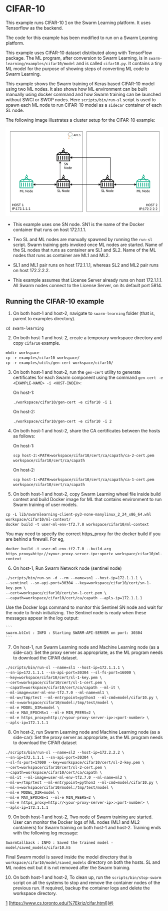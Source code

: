 # <a name="GUID-E12971F4-0E2C-49B9-B417-9D62734773FA"/> CIFAR-10

This example runs CIFAR-10 [1](#) on the Swarm Learning platform. It uses Tensorflow as the backend.

The code for this example has been modified to run on a Swarm Learning platform.

This example uses CIFAR-10 dataset distributed along with TensorFlow package. The ML program, after conversion to Swarm Learning, is in `swarm-learning/examples/cifar10/model` and is called `cifar10.py`. It contains a tiny ML model for the purpose of showing steps of converting ML code to Swarm Learning.

This example shows the Swarm training of Keras based CIFAR-10 model using two ML nodes. It also shows how ML environment can be built manually using docker command and how Swarm training can be launched without SWCI or SWOP nodes. Here `scripts/bin/run-sl` script is used to spawn each ML node to run CIFAR-10 model as a `sidecar` container of each SL node.

The following image illustrates a cluster setup for the CIFAR-10 example:

![CIFAR-10 Cluster Setup](/docs/User/GUID-4D303DEC-8E71-43F4-BDCB-04B0C1AE79D8-high.png)

-   This example uses one SN node. SN1 is the name of the Docker container that runs on host 172.1.1.1.

-   Two SL and ML nodes are manually spawned by running the `run-sl` script. Swarm training gets invoked once ML nodes are started. Name of the SL nodes that runs as container are SL1 and SL2. Name of the ML nodes that runs as container are ML1 and ML2.

-   SL1 and ML1 pair runs on host 172.1.1.1, whereas SL2 and ML2 pair runs on host 172.2.2.2.

-   This example assumes that License Server already runs on host 172.1.1.1. All Swarm nodes connect to the License Server, on its default port 5814.


## <a name="SECTION_UN3_VTV_NSB"/> Running the CIFAR-10 example

1.  On both host-1 and host-2, navigate to `swarm-learning` folder \(that is, parent to examples directory\).

```
cd swarm-learning
```

2.  On both host-1 and host-2, create a temporary workspace directory and copy `cifar10` example.

```
mkdir workspace
cp -r examples/cifar10 workspace/
cp -r examples/utils/gen-cert workspace/cifar10/
```

3.  On both host-1 and host-2, run the `gen-cert` utility to generate certificates for each Swarm component using the command `gen-cert -e <EXAMPLE-NAME> -i <HOST-INDEX>`:

    On host-1:

    ```
    ./workspace/cifar10/gen-cert -e cifar10 -i 1
    ```

    On host-2:

    ```
    ./workspace/cifar10/gen-cert -e cifar10 -i 2
    ```

4.  On both host-1 and host-2, share the CA certificates between the hosts as follows:

    On host-1:

    ```
    scp host-2:<PATH>workspace/cifar10/cert/ca/capath/ca-2-cert.pem workspace/cifar10/cert/ca/capath
    
    ```

    On host-2:

    ```
    scp host-1:<PATH>workspace/cifar10/cert/ca/capath/ca-1-cert.pem workspace/cifar10/cert/ca/capath
    
    ```

5.  On both host-1 and host-2, copy Swarm Learning wheel file inside build context and build Docker image for ML that contains environment to run Swarm training of user models.

```
cp -L lib/swarmlearning-client-py3-none-manylinux_2_24_x86_64.whl workspace/cifar10/ml-context/
docker build -t user-ml-env-tf2.7.0 workspace/cifar10/ml-context
```
You may need to specify the correct https_proxy for the docker build if you are behind a firewall. For eg,
``` 
docker build -t user-ml-env-tf2.7.0 --build-arg https_proxy=http://<your-proxy-server-ip>:<port> workspace/cifar10/ml-context
```

6.  On host-1, Run Swarm Network node \(sentinel node\)

```
./scripts/bin/run-sn -d --rm --name=sn1 --host-ip=172.1.1.1 \
--sentinel --sn-api-port=30304 --key=workspace/cifar10/cert/sn-1-key.pem \
--cert=workspace/cifar10/cert/sn-1-cert.pem \
--capath=workspace/cifar10/cert/ca/capath --apls-ip=172.1.1.1
```

   Use the Docker logs command to monitor this Sentinel SN node and wait for the node to finish initializing. The Sentinel node is ready when these messages appear in the log output:

    ```
    swarm.blCnt : INFO : Starting SWARM-API-SERVER on port: 30304
    ```

7.  On host-1, run Swarm Learning node and Machine Learning node \(as a side-car\): Set the proxy server as appropriate, as the ML program needs to download the CIFAR dataset.

```
./scripts/bin/run-sl --name=sl1 --host-ip=172.1.1.1 \
--sn-ip=172.1.1.1 --sn-api-port=30304 --sl-fs-port=16000 \
--key=workspace/cifar10/cert/sl-1-key.pem \
--cert=workspace/cifar10/cert/sl-1-cert.pem \
--capath=workspace/cifar10/cert/ca/capath --ml-it \
--ml-image=user-ml-env-tf2.7.0 --ml-name=ml1 \
--ml-w=/tmp/test --ml-entrypoint=python3 --ml-cmd=model/cifar10.py \
--ml-v=workspace/cifar10/model:/tmp/test/model \
--ml-e MODEL_DIR=model \
--ml-e MAX_EPOCHS=1 --ml-e MIN_PEERS=2 \
--ml-e https_proxy=http://<your-proxy-server-ip>:<port-number> \
--apls-ip=172.1.1.1
```

8.  On host-2, run Swarm Learning node and Machine Learning node \(as a side-car\): Set the proxy server as appropriate, as the ML program needs to download the CIFAR dataset

```
./scripts/bin/run-sl --name=sl2 --host-ip=172.2.2.2 \
--sn-ip=172.1.1.1 --sn-api-port=30304 \
--sl-fs-port=17000 --key=workspace/cifar10/cert/sl-2-key.pem \
--cert=workspace/cifar10/cert/sl-2-cert.pem \
--capath=workspace/cifar10/cert/ca/capath \
--ml-it --ml-image=user-ml-env-tf2.7.0 --ml-name=ml2 \
--ml-w=/tmp/test --ml-entrypoint=python3 --ml-cmd=model/cifar10.py \
--ml-v=workspace/cifar10/model:/tmp/test/model \
--ml-e MODEL_DIR=model \
--ml-e MAX_EPOCHS=1 --ml-e MIN_PEERS=2 \
--ml-e https_proxy=http://<your-proxy-server-ip>:<port-number> \
--apls-ip=172.1.1.1
```

9.  On both host-1 and host-2, Two node of Swarm training are started. User can monitor the Docker logs of ML nodes \(ML1 and ML2 containers\) for Swarm training on both host-1 and host-2. Training ends with the following log message:

```
SwarmCallback : INFO : Saved the trained model - model/saved_models/cifar10.h5
```

   Final Swarm model is saved inside the model directory that is `workspace/cifar10/model/saved_models` directory on both the hosts. SL and ML nodes exit but it is not removed after the Swarm training.

10. On both host-1 and host-2, To clean up, run the `scripts/bin/stop-swarm` script on all the systems to stop and remove the container nodes of the previous run. If required, backup the container logs and delete the workspace directory.


[1](#) [https://www.cs.toronto.edu/%7Ekriz/cifar.html](#)

 

